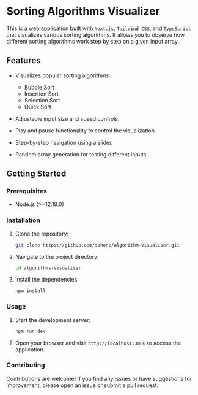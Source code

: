 # Sorting Algorithms Visualizer

This is a web application built with `Next.js`, `Tailwind CSS`, and `TypeScript` that visualizes various sorting algorithms. It allows you to observe how different sorting algorithms work step by step on a given input array.

## Features

- Visualizes popular sorting algorithms:
  - Bubble Sort
  - Insertion Sort
  - Selection Sort
  - Quick Sort

- Adjustable input size and speed controls.
- Play and pause functionality to control the visualization.
- Step-by-step navigation using a slider.
- Random array generation for testing different inputs.

## Getting Started

### Prerequisites

- Node.js (>=12.18.0)

### Installation

1. Clone the repository:

   ```bash
   git clone https://github.com/sshone/algorithm-visualiser.git
   ```

2. Navigate to the project directory:

   ```bash
   cd algorithms-visualiser
   ```

3. Install the dependencies:

   ```bash
   npm install
   ```

### Usage

1. Start the development server:

   ```bash
   npm run dev
   ```

2. Open your browser and visit `http://localhost:3000` to access the application.

### Contributing

Contributions are welcome! If you find any issues or have suggestions for improvement, please open an issue or submit a pull request.
